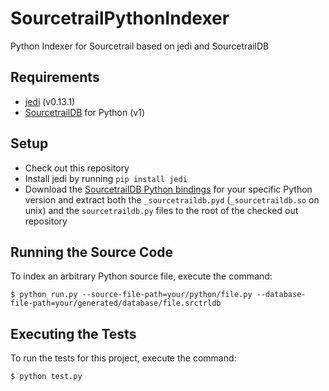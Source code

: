 # SourcetrailPythonIndexer
Python Indexer for Sourcetrail based on jedi and SourcetrailDB


## Requirements
* [jedi](https://github.com/davidhalter/jedi) (v0.13.1)
* [SourcetrailDB](https://github.com/CoatiSoftware/SourcetrailDB) for Python (v1)


## Setup
* Check out this repository
* Install jedi by running `pip install jedi`
* Download the [SourcetrailDB Python bindings](https://github.com/CoatiSoftware/SourcetrailDB/releases) for your specific Python version and extract both the `_sourcetraildb.pyd` (`_sourcetraildb.so` on unix) and the `sourcetraildb.py` files to the root of the checked out repository


## Running the Source Code
To index an arbitrary Python source file, execute the command:

```
$ python run.py --source-file-path=your/python/file.py --database-file-path=your/generated/database/file.srctrldb
```


## Executing the Tests
To run the tests for this project, execute the command:
```
$ python test.py
```
